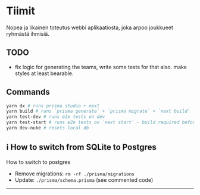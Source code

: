 # Tiimit

Nopea ja likainen toteutus webbi aplikaatiosta, joka arpoo joukkueet ryhmästä ihmisiä.

## TODO
- fix logic for generating the teams, write some tests for that also. make styles at least bearable.

## Commands

```bash
yarn dx # runs prisma studio + next
yarn build # runs `prisma generate` + `prisma migrate` + `next build`
yarn test-dev # runs e2e tests on dev
yarn test-start # runs e2e tests on `next start` - build required before
yarn dev-nuke # resets local db
```

## ℹ️ How to switch from SQLite to Postgres

How to switch to postgres

- Remove migrations: `rm -rf ./prisma/migrations`
- Update: `./prisma/schema.prisma` (see commented code)

---
